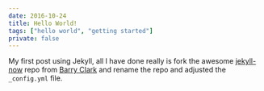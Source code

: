 ```yaml
---
date: 2016-10-24
title: Hello World!
tags: ["hello world", "getting started"]
private: false
---
```


My first post using Jekyll, all I have done really is fork the awesome
[jekyll-now] repo from [Barry Clark] and rename the repo and adjusted
the `_config.yml` file.

[jekyll-now]: https://github.com/barryclark/jekyll-now
[barry clark]: https://github.com/barryclark

<!--
Restored from
https://github.com/spences10/blog.scottspence.me/commit/991bf65f452cd6cb385605c5c8ccd7a4250ec9bc
 -->
